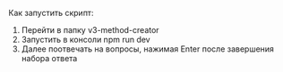 Как запустить скрипт:

1. Перейти в папку v3-method-creator
2. Запустить в консоли npm run dev
3. Далее поотвечать на вопросы, нажимая Enter после завершения набора ответа 
